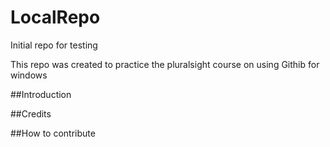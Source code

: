 # LocalRepo
Initial repo for testing

This repo was created to practice the pluralsight course on using Githib for windows

##Introduction

##Credits

##How to contribute
